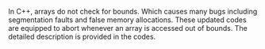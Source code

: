 In C++, arrays do not check for bounds. Which causes many bugs including segmentation faults and false memory allocations. These updated codes are equipped to abort whenever an array is accessed out of bounds. The detailed description is provided in the codes. 
